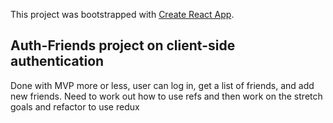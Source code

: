 This project was bootstrapped with [Create React App](https://github.com/facebook/create-react-app).

## Auth-Friends project on client-side authentication

Done with MVP more or less, user can log in, get a list of friends, and add new friends. Need to work out how to use refs and then work on the stretch goals and refactor to use redux
